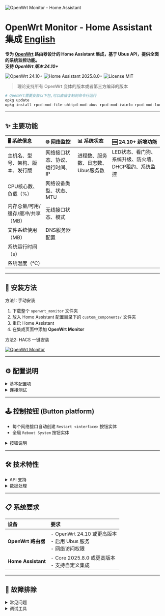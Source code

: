 
![OpenWrt Monitor - Home Assistant](https://img.shields.io/badge/OpenWrt%20Monitor-Home%20Assistant-blue?style=for-the-badge&logo=home-assistant)

# OpenWrt Monitor - Home Assistant 集成  [English](./README_EN.md)

**专为 [OpenWrt](https://openwrt.org/) 路由器设计的 Home Assistant 集成，基于 Ubus API，提供全面的系统监控功能。**  
**支持 _OpenWrt 版本 24.10+_**

![OpenWrt 24.10+](https://img.shields.io/badge/OpenWrt-24.10%2B-green?style=flat-square)
![Home Assistant 2025.8.0+](https://img.shields.io/badge/Home%20Assistant-2025.8.0%2B-blue?style=flat-square)
![License MIT](https://img.shields.io/badge/License-MIT-yellow?style=flat-square)


> 理论支持所有 OpenWrt 变体的版本或者第三方编译的版本
```bash 
# OpenWrt需要安装以下包,可以直接复制到命令行运行
opkg update
opkg install rpcd-mod-file uhttpd-mod-ubus rpcd-mod-iwinfo rpcd-mod-luci ubusd rpcd uhttpd-mod-ubus ucode-mod-ubus rpcd-mod-rpcsys
```
---

## ✨ 主要功能

| 🖥️ 系统信息 | 🌐 网络监控 | 📊 系统状态 | 🆕 24.10+ 新增功能 |
|:---|:---|:---|:---|
| 主机名、型号、架构、版本、发行版 | 网络接口状态、协议、运行时间、IP | 进程数、服务数、日志数、Ubus服务数 | LED状态、看门狗、系统升级、防火墙、DHCP租约、系统监控 |
| CPU核心数、负载（%） | 网络设备类型、状态、MTU |  |  |
| 内存总量/可用/缓存/缓冲/共享（MB） | 无线接口状态、模式 |  |  |
| 文件系统使用（MB） | DNS服务器配置 |  |  |
| 系统运行时间（s） |  |  |  |
| 系统温度（℃） |  |  |  |

---

## 🚀 安装方法


<summary>方法1: 手动安装</summary>

1. 下载整个 `openwrt_monitor` 文件夹
2. 放入 Home Assistant 配置目录下的 `custom_components/` 文件夹
3. 重启 Home Assistant
4. 在集成页面中添加 **OpenWrt Monitor**



<summary>方法2: HACS 一键安装</summary>



  [![OpenWrt Monitor](https://img.shields.io/badge/HACS-OpenWrt__Monitor-41BDF5?style=for-the-badge&logo=home-assistant&logoColor=white)](https://my.home-assistant.io/redirect/hacs_repository/?owner=Desmond-Dong&repository=ha-openwrt&category=integration)

---

## ⚙️ 配置说明

<details>
<summary>基本配置项</summary>

- **Host**: OpenWrt 路由器的 IP 地址
- **Username**: 路由器用户名
- **Password**: 路由器密码
- **Scan Interval**: 数据更新间隔（10-300秒）

</details>

<details>
<summary>连接测试</summary>

集成会在配置时自动测试连接，确保能够成功连接到 OpenWrt 路由器。

</details>

---

## 🕹️ 控制按钮 (Button platform)

- 每个网络接口自动创建 `Restart <interface>` 按钮实体
- 全局 `Reboot System` 按钮实体

<details>
<summary>按钮说明</summary>

- **Restart 按钮**：依次尝试接口重启（down → up），多种回退方式（ifdown/ifup、`/sbin/wifi down|up`、`network.reload`）
- **Reboot Router 按钮**：优先使用 ubus 的 `system.reboot`，不可用时回退到 `/sbin/reboot` 或 `reboot` 命令

**实体名称示例：**
- `Restart radio0`
- `Reboot System`

**服务调用：**

| 服务 | service data 示例 |
|:---|:---|
| `ubus.restart_interface` | `{ "interface": "radio0" }` |
| `ubus.reboot_router` | `{}` |

</details>

---

## 🛠️ 技术特性

<details>
<summary>API 支持</summary>

- **Ubus API**：主要数据源，提供系统级信息
- **OpenWrt 24.10+ 优化**：支持最新 Ubus 接口
- **自动协议检测**：自动尝试 HTTPS 和 HTTP
- **SSL 证书处理**：忽略自签名证书错误
- **连接重试**：自动重试失败连接

</details>

<details>
<summary>数据处理</summary>

- **单位转换**：字节转 MB，负载转百分比
- **并行 API 调用**：提升效率
- **错误处理**：优雅处理 API 失败
- **数据缓存**：智能缓存减少请求

</details>

---

## 📋 系统要求

| 设备 | 要求 |
|:---|:---|
| **OpenWrt 路由器** | - OpenWrt 24.10 或更高版本<br>- 启用 Ubus 服务<br>- 网络访问权限 |
| **Home Assistant** | - Core 2025.8.0 或更高版本<br>- 支持自定义集成 |

---

## 🐛 故障排除

<details>
<summary>常见问题</summary>

- **1. 连接失败**
  - 检查路由器 IP 是否正确
  - 确认用户名和密码
  - 检查网络连接

- **2. 数据不完整**
  - 确认 Ubus 服务正在运行
  - 检查路由器权限设置
  - 查看 Home Assistant 日志

</details>

<details>
<summary>调试工具</summary>

使用 `debug_api.py` 脚本测试 API 连接：
